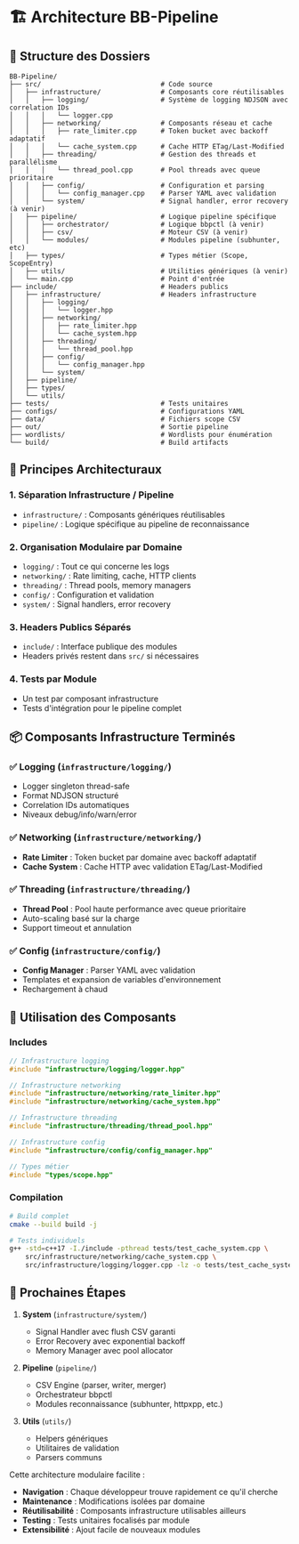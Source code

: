# 🏗️ Architecture BB-Pipeline

## 📁 Structure des Dossiers

```
BB-Pipeline/
├── src/                              # Code source
│   ├── infrastructure/               # Composants core réutilisables
│   │   ├── logging/                  # Système de logging NDJSON avec correlation IDs
│   │   │   └── logger.cpp
│   │   ├── networking/               # Composants réseau et cache
│   │   │   ├── rate_limiter.cpp      # Token bucket avec backoff adaptatif
│   │   │   └── cache_system.cpp      # Cache HTTP ETag/Last-Modified
│   │   ├── threading/                # Gestion des threads et parallélisme
│   │   │   └── thread_pool.cpp       # Pool threads avec queue prioritaire
│   │   ├── config/                   # Configuration et parsing
│   │   │   └── config_manager.cpp    # Parser YAML avec validation
│   │   └── system/                   # Signal handler, error recovery (à venir)
│   ├── pipeline/                     # Logique pipeline spécifique
│   │   ├── orchestrator/             # Logique bbpctl (à venir)
│   │   ├── csv/                      # Moteur CSV (à venir)
│   │   └── modules/                  # Modules pipeline (subhunter, etc)
│   ├── types/                        # Types métier (Scope, ScopeEntry)
│   ├── utils/                        # Utilities génériques (à venir)
│   └── main.cpp                      # Point d'entrée
├── include/                          # Headers publics
│   ├── infrastructure/               # Headers infrastructure
│   │   ├── logging/
│   │   │   └── logger.hpp
│   │   ├── networking/
│   │   │   ├── rate_limiter.hpp
│   │   │   └── cache_system.hpp
│   │   ├── threading/
│   │   │   └── thread_pool.hpp
│   │   ├── config/
│   │   │   └── config_manager.hpp
│   │   └── system/
│   ├── pipeline/
│   ├── types/
│   └── utils/
├── tests/                            # Tests unitaires
├── configs/                          # Configurations YAML
├── data/                             # Fichiers scope CSV
├── out/                              # Sortie pipeline
├── wordlists/                        # Wordlists pour énumération
└── build/                            # Build artifacts
```

## 🎯 Principes Architecturaux

### 1. **Séparation Infrastructure / Pipeline**
- `infrastructure/` : Composants génériques réutilisables
- `pipeline/` : Logique spécifique au pipeline de reconnaissance

### 2. **Organisation Modulaire par Domaine**
- `logging/` : Tout ce qui concerne les logs
- `networking/` : Rate limiting, cache, HTTP clients
- `threading/` : Thread pools, memory managers
- `config/` : Configuration et validation
- `system/` : Signal handlers, error recovery

### 3. **Headers Publics Séparés**
- `include/` : Interface publique des modules
- Headers privés restent dans `src/` si nécessaires

### 4. **Tests par Module**
- Un test par composant infrastructure
- Tests d'intégration pour le pipeline complet

## 📦 Composants Infrastructure Terminés

### ✅ Logging (`infrastructure/logging/`)
- Logger singleton thread-safe
- Format NDJSON structuré
- Correlation IDs automatiques
- Niveaux debug/info/warn/error

### ✅ Networking (`infrastructure/networking/`)
- **Rate Limiter** : Token bucket par domaine avec backoff adaptatif
- **Cache System** : Cache HTTP avec validation ETag/Last-Modified

### ✅ Threading (`infrastructure/threading/`)
- **Thread Pool** : Pool haute performance avec queue prioritaire
- Auto-scaling basé sur la charge
- Support timeout et annulation

### ✅ Config (`infrastructure/config/`)
- **Config Manager** : Parser YAML avec validation
- Templates et expansion de variables d'environnement
- Rechargement à chaud

## 🔄 Utilisation des Composants

### Includes
```cpp
// Infrastructure logging
#include "infrastructure/logging/logger.hpp"

// Infrastructure networking 
#include "infrastructure/networking/rate_limiter.hpp"
#include "infrastructure/networking/cache_system.hpp"

// Infrastructure threading
#include "infrastructure/threading/thread_pool.hpp"

// Infrastructure config
#include "infrastructure/config/config_manager.hpp"

// Types métier
#include "types/scope.hpp"
```

### Compilation
```bash
# Build complet
cmake --build build -j

# Tests individuels
g++ -std=c++17 -I./include -pthread tests/test_cache_system.cpp \
    src/infrastructure/networking/cache_system.cpp \
    src/infrastructure/logging/logger.cpp -lz -o tests/test_cache_system
```

## 🚀 Prochaines Étapes

1. **System** (`infrastructure/system/`)
   - Signal Handler avec flush CSV garanti
   - Error Recovery avec exponential backoff
   - Memory Manager avec pool allocator

2. **Pipeline** (`pipeline/`)
   - CSV Engine (parser, writer, merger)
   - Orchestrateur bbpctl
   - Modules reconnaissance (subhunter, httpxpp, etc.)

3. **Utils** (`utils/`)
   - Helpers génériques
   - Utilitaires de validation
   - Parsers communs

Cette architecture modulaire facilite :
- **Navigation** : Chaque développeur trouve rapidement ce qu'il cherche
- **Maintenance** : Modifications isolées par domaine
- **Réutilisabilité** : Composants infrastructure utilisables ailleurs
- **Testing** : Tests unitaires focalisés par module
- **Extensibilité** : Ajout facile de nouveaux modules